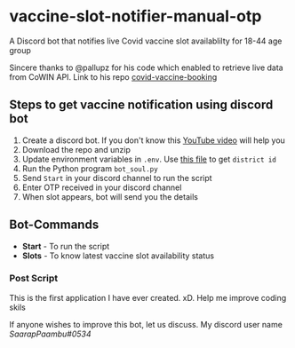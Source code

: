 # vaccine-slot-notifier-manual-otp
 A Discord bot that notifies live Covid vaccine slot availablilty for 18-44 age group
 
 Sincere thanks to @pallupz for his code which enabled to retrieve live data from CoWIN API.
 Link to his repo [covid-vaccine-booking](https://github.com/pallupz/covid-vaccine-booking)
 
 ## Steps to get vaccine notification using discord bot
 1. Create a discord bot. If you don't know this [YouTube video](https://www.youtube.com/watch?v=SPTfmiYiuok) will help you
 2. Download the repo and unzip
 3. Update environment variables in `.env`. Use [this file](/state_and_district_data.csv) to get `district id`
 4. Run the Python program `bot_soul.py`
 5. Send `Start` in your discord channel to run the script
 6. Enter OTP received in your discord channel
 7. When slot appears, bot will send you the details
 
 ## Bot-Commands
 - **Start** - To run the script
 - **Slots** - To know latest vaccine slot availability status 
 
 ### Post Script
 This is the first application I have ever created. xD. Help me improve coding skils
 
 If anyone wishes to improve this bot, let us discuss. My discord user name *SaarapPaambu#0534*
